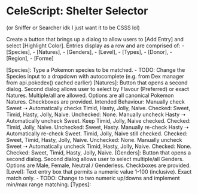 # CeleScript: Shelter Selector
(or Sniffer or Searcher idk I just want it to be CSSS lol)

Create a button that brings up a dialog to allow users to \[Add Entry] and select \[Highlight Color].
Entries display as a row and are comprised of:
        - \[Species], 
        - \[Natures], 
        - \[Genders],
        - \[Level], 
        - \[Types], 
        - \[Donor], 
        - \[Region], 
        - \[Forme]


\[Species]:     Type a Pokemon species to be matched.
                    - TODO: Change the Species input to a dropdown with autocomplete (e.g. from Dex manager from api.pokedex() cached earlier)
\[Natures]:     Button that opens a second dialog. Second dialog allows user to select by Flavour (Preferred) or exact Natures. Multiple/all are allowed. Options are all canonical Pokemon Natures. 
                Checkboxes are provided. 
                        Intended Behaviour:  Manually check Sweet ➝ Automatically checks Timid, Hasty, Jolly, Naive.
                                                                     Checked: Sweet, Timid, Hasty, Jolly, Naive.
                                                                     Unchecked: None.
                                             Manually uncheck Hasty ➝ Automatically uncheck Sweet. Keep Timid, Jolly, Naive checked.
                                                                     Checked: Timid, Jolly, Naive.
                                                                     Unchecked: Sweet, Hasty.
                                             Manually re-check Hasty ➝ Automatically re-check Sweet. Timid, Jolly, Naive still checked.
                                                                     Checked: Sweet, Timid, Hasty, Jolly, Naive.
                                                                     Unchecked: None.
                                             Manually uncheck Sweet ➝ Automatically uncheck Timid, Hasty, Jolly, Naive.
                                                                     Checked: None.
                                                                     Checked: Sweet, Timid, Hasty, Jolly, Naive.
\[Genders]:  Button that opens a second dialog. Second dialog allows user to select multiple/all Genders. Options are Male, Female, Neutral / Genderless. Checkboxes are provided.
\[Level]:    Text entry box that permits a numeric value 1-100 (inclusive). Exact match only.
                        - TODO: Change to two numeric up/downs and implement min/max range matching.
\[Types]:    
